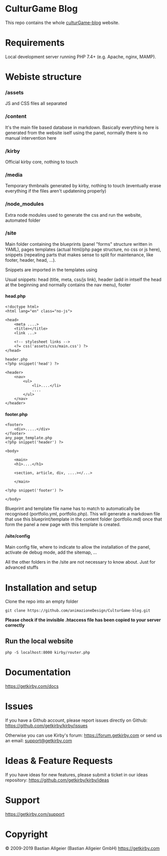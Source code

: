 # CulturGame Blog
This repo contains the whole [culturGame-blog](https://animazionedesign.it/culturGame-blog/) website.

# Requirements
Local development server running PHP 7.4+ (e.g. Apache, nginx, MAMP).
# Webiste structure
### /assets
JS and CSS files all separated

### /content
It's the main file based database in markdown. Basically everything here is generated from the website iself using the panel, normally there is no manual intervention here

###  /kirby
Official kirby core, nothing to touch

###  /media
Temporary thmbnails generated by kirby, nothing to touch (eventually erase everything if the files aren't updatening properly)

###  /node_modules
Extra node modules used to generate the css and run the website, automated folder

###  /site
Main folder containing the blueprints (panel "forms" structure written in YAML), pages templates (actual html/php page structure, no css or js here), snippets (repeating parts that makes sense to split for maintenance, like footer, header, head, ...).

Snippets are imported in the templates using <?php snippet('footer') ?>

Usual snippets: head (title, meta, css/js link), header (add in intself the head at the beginning and normally contains the nav menu), footer

####  head.php

```
<!doctype html>
<html lang="en" class="no-js">

<head>
	<meta ....>
	<title></title>
	<link ...>

	<!-- stylesheet links -->
	<?= css('assets/css/main.css') ?>
</head>

header.php
<?php snippet('head') ?>

<header>
	<nav>
		<ul>
			<li>....</li>
			....
		</ul>
	</nav>
</header>

```

####  footer.php

```
<footer>
	<div>.....</div>
</footer>
any_page_template.php
<?php snippet('header') ?>

<body>

	<main>
	<h1>....</h1>

	<section, article, div, ....></...>

	</main>

<?php snippet('footer') ?>

</body>
```

Blueprint and template file name has to match to automatically be recognised (portfolio.yml, portfolio.php). This will generate a markdown file that use this blueprint/template in the content folder (portfolio.md) once that form the panel a new page with this template is created.

#### /site/config
Main config file, where to indicate to allow the installation of the panel, activate de debug mode, add the sitemap, ...

All the other folders in the /site are not necessary to know about. Just for advanced stuffs

# Installation and setup
Clone the repo into an empty folder
```
git clone https://github.com/animazioneDesign/CulturGame-blog.git
```

**Please check if the invisible .htaccess file has been
copied to your server correctly**

## Run the local website
```
php -S localhost:8000 kirby/router.php
```
# Documentation
https://getkirby.com/docs

# Issues
If you have a Github account, please report issues directly on Github: https://github.com/getkirby/kirby/issues

Otherwise you can use Kirby's forum: https://forum.getkirby.com or send us an email: support@getkirby.com

# Ideas & Feature Requests
If you have ideas for new features, please submit a ticket in our ideas repository: https://github.com/getkirby/kirby/ideas

# Support
https://getkirby.com/support

# Copyright
© 2009-2019 Bastian Allgeier (Bastian Allgeier GmbH) https://getkirby.com
